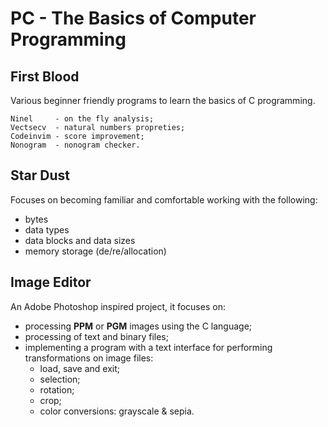 # PC - The Basics of Computer Programming

## First Blood

Various beginner friendly programs to learn the basics of C programming.

```
Ninel     - on the fly analysis;
Vectsecv  - natural numbers propreties;
Codeinvim - score improvement;
Nonogram  - nonogram checker.
```

## Star Dust

Focuses on becoming familiar and comfortable working with the following:

- bytes
- data types
- data blocks and data sizes
- memory storage (de/re/allocation)

## Image Editor

An Adobe Photoshop inspired project, it focuses on:

- processing __PPM__ or __PGM__ images using the C language;
- processing of text and binary files;
- implementing a program with a text interface for performing transformations on image files:
    - load, save and exit;
    - selection;
    - rotation;
    - crop;
    - color conversions: grayscale & sepia.
